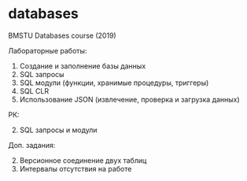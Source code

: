 # databases
BMSTU Databases course (2019)

Лабораторные работы: 

1. Создание и заполнение базы данных
2. SQL запросы
3. SQL модули (функции, хранимые процедуры, триггеры)
4. SQL CLR 
5. Использование JSON (извлечение, проверка и загрузка данных)

РК: 

2. SQL запросы и модули

Доп. задания: 

2. Версионное соединение двух таблиц
3. Интервалы отсутствия на работе
